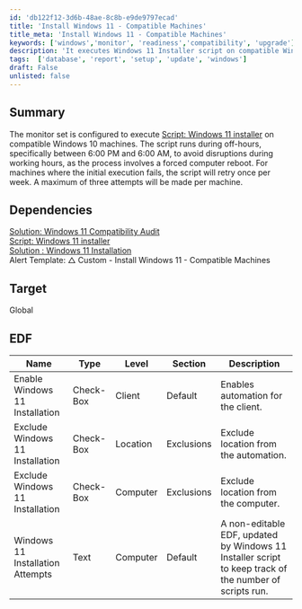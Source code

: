 ```yaml
---
id: 'db122f12-3d6b-48ae-8c8b-e9de9797ecad'
title: 'Install Windows 11 - Compatible Machines'
title_meta: 'Install Windows 11 - Compatible Machines'
keywords: ['windows','monitor', 'readiness','compatibility', 'upgrade']
description: 'It executes Windows 11 Installer script on compatible Windows 10 machines.'
tags:  ['database', 'report', 'setup', 'update', 'windows']
draft: False
unlisted: false
---
```


## Summary

The monitor set is configured to execute [Script: Windows 11 installer](../scripts/Windows%20_11_Installer.md) on compatible Windows 10 machines. The script runs during off-hours, specifically between 6:00 PM and 6:00 AM, to avoid disruptions during working hours, as the process involves a forced computer reboot. For machines where the initial execution fails, the script will retry once per week. A maximum of three attempts will be made per machine.

## Dependencies

[Solution: Windows 11 Compatibility Audit](<../../solutions/Windows 11 Compatibility Audit.md>)  
[Script: Windows 11 installer](../scripts/Windows%20_11_Installer.md)  
[Solution : Windows 11 Installation](../../solutions/Windows%2011%20Installation.md)  
Alert Template: △ Custom - Install Windows 11 - Compatible Machines

## Target

Global

## EDF

| Name                             | Type       | Level    | Section     | Description                                                                 |
|----------------------------------|------------|----------|-------------|-----------------------------------------------------------------------------|
| Enable Windows 11 Installation   | Check-Box  | Client   | Default     | Enables automation for the client.                                         |
| Exclude Windows 11 Installation  | Check-Box  | Location | Exclusions  | Exclude location from the automation.                                      |
| Exclude Windows 11 Installation  | Check-Box  | Computer | Exclusions  | Exclude location from the computer.                                        |
| Windows 11 Installation Attempts | Text       | Computer | Default     | A non-editable EDF, updated by Windows 11 Installer script to keep track of the number of scripts run. |
